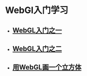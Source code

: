 # WebGl入门学习

- ## [WebGL入门之一](./webgl入门之一.md)

- ## [WebGL入门之二](./webgl入门之二.md)

- ## [用WebGL画一个立方体](./用WebGL画一个立方体.md)
